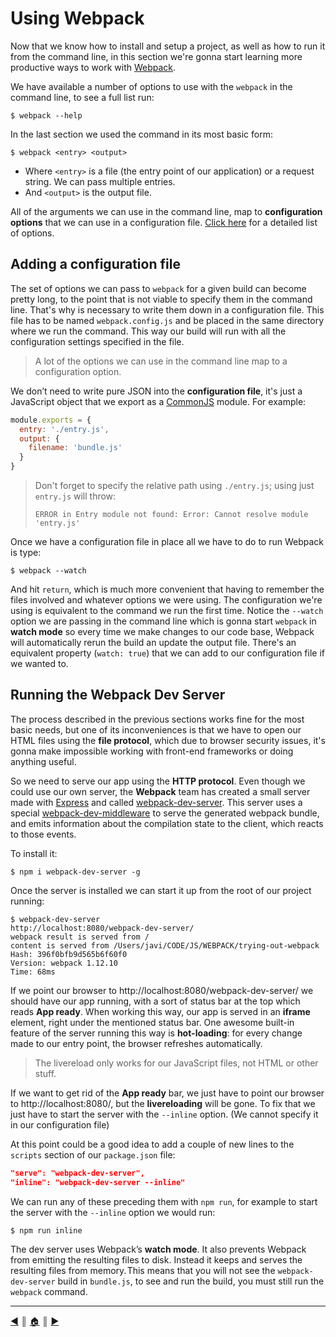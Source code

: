 # Using Webpack
Now that we know how to install and setup a project, as well as how to run it from the command line,  in this section we're gonna start learning more productive ways to work with [Webpack][1].

We have available a number of options to use with the `webpack` in the command line, to see a full list run:
```
$ webpack --help
```

In the last section we used the command in its most basic form:

```
$ webpack <entry> <output>
```

* Where `<entry>` is a file (the entry point of our application) or a request string. We can pass multiple entries.
* And `<output>` is the output file.

All of the arguments we can use in the command line, map to **configuration options** that we can use in a configuration file. [Click here][2] for a detailed list of options.

## Adding a configuration file
The set of options we can pass to `webpack` for a given build can become pretty long, to the point that is not viable to specify them in the command line. That's why is necessary to write them down in a configuration file. This file has to be named `webpack.config.js` and be placed in the same directory where we run the command. This way our build will run with all the configuration settings specified in the file.

> A lot of the options we can use in the command line map to a configuration option.

We don’t need to write pure JSON into the **configuration file**, it's just a JavaScript object that we export as a [CommonJS][3] module. For example:

```js
module.exports = {
  entry: './entry.js',
  output: {
    filename: 'bundle.js'
  }
}
```

> Don't forget to specify the relative path using `./entry.js`; using just `entry.js` will throw:
>
> `ERROR in Entry module not found: Error: Cannot resolve module 'entry.js'`

Once we have a configuration file in place all we have to do to run Webpack is type:
```
$ webpack --watch
```

And hit `return`, which is much more convenient that having to remember the files involved and whatever options we were using. The configuration we're using is equivalent to the command we run the first time. Notice the `--watch` option we are passing in the command line which is gonna start `webpack` in **watch mode** so every time we make changes to our code base, Webpack will automatically rerun the build an update the output file. There's an equivalent property (`watch: true`) that we can add to our configuration file if we wanted to.

## Running the Webpack Dev Server
The process described in the previous sections works fine for the most basic needs, but one of its inconveniences is that we have to open our HTML files using the **file protocol**, which due to browser security issues, it's gonna make impossible working with front-end frameworks or doing anything useful.

So we need to serve our app using the **HTTP protocol**. Even though we could use our own server, the **Webpack** team has created a small server made with [Express][4] and called [webpack-dev-server][5]. This server uses a special [webpack-dev-middleware][6] to serve the generated webpack bundle, and emits information about the compilation state to the client, which reacts to those events.

To install it:
```
$ npm i webpack-dev-server -g
```

Once the server is installed we can start it up from the root of our project running:
```
$ webpack-dev-server
http://localhost:8080/webpack-dev-server/
webpack result is served from /
content is served from /Users/javi/CODE/JS/WEBPACK/trying-out-webpack
Hash: 396f0bfb9d565b6f60f0
Version: webpack 1.12.10
Time: 68ms
```

If we point our browser to http://localhost:8080/webpack-dev-server/ we should have our app running, with a sort of status bar at the top which reads **App ready**. When working this way, our app is served in an **iframe** element, right under the mentioned status bar. One awesome built-in feature of the server running this way is **hot-loading**: for every change made to our entry point, the browser refreshes automatically.

> The livereload only works for our JavaScript files, not HTML or other stuff.

If we want to get rid of the **App ready** bar, we just have to point our browser to http://localhost:8080/, but the **livereloading** will be gone. To fix that we just have to start the server with the `--inline` option. (We cannot specify it in our configuration file)

At this point could be a good idea to add a couple of new lines to the `scripts` section of our `package.json` file:

```json
"serve": "webpack-dev-server",
"inline": "webpack-dev-server --inline"
```

We can run any of these preceding them with `npm run`, for example to start the server with the `--inline` option we would run:

```
$ npm run inline
```

The dev server uses Webpack’s **watch mode**. It also prevents Webpack from emitting the resulting files to disk. Instead it keeps and serves the resulting files from memory. This means that you will not see the `webpack-dev-server` build in `bundle.js`, to see and run the build, you must still run the `webpack` command.

---
[:arrow_backward:][back] ║ [:house:][home] ║ [:arrow_forward:][next]

<!-- navigation -->
[home]: ../README.md
[back]: install.md
[next]: #

<!-- links -->
[1]: http://webpack.github.io/
[2]: https://webpack.github.io/docs/cli.html
[3]: http://www.commonjs.org/
[4]: http://expressjs.com/
[5]: https://webpack.github.io/docs/webpack-dev-server.html
[6]: https://webpack.github.io/docs/webpack-dev-middleware.html

